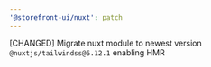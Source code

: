 ```yaml
---
'@storefront-ui/nuxt': patch
---
```


[CHANGED] Migrate nuxt module to newest version `@nuxtjs/tailwindss@6.12.1` enabling HMR
